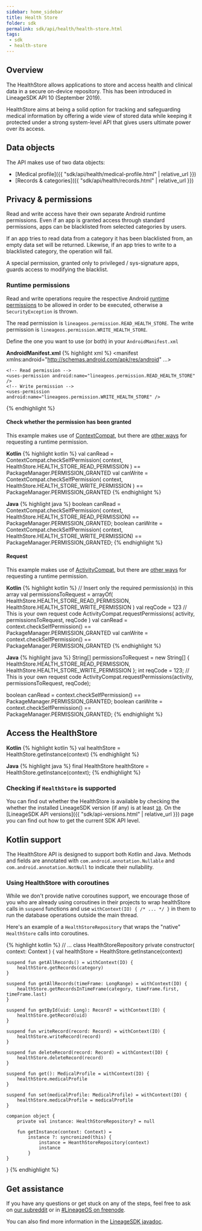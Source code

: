 ```yaml
---
sidebar: home_sidebar
title: Health Store
folder: sdk
permalink: sdk/api/health/health-store.html
tags:
 - sdk
 - health-store
---
```


## Overview

The HealthStore allows applications to store and access health and clinical
data in a secure on-device repository.
This has been introduced in LineageSDK API 10 (September 2019).

HealthStore aims at being a solid option for tracking and safeguarding
medical information by offering a wide view of stored data while keeping it
protected under a strong system-level API that gives users ultimate power
over its access.

## Data objects

The API makes use of two data objects:

* [Medical profile]({{ "sdk/api/health/medical-profile.html" | relative_url }})
* [Records & categories]({{ "sdk/api/health/records.html" | relative_url }})

## Privacy & permissions

Read and write access have their own separate Android runtime permissions.
Even if an app is granted access through standard permissions, apps can be
blacklisted from selected categories by users.

If an app tries to read data from a category it has been blacklisted from,
an empty data set will be returned.
Likewise, if an app tries to write to a blacklisted category, the operation
will fail.

A special permission, granted only to privileged / sys-signature apps,
guards access to modifying the blacklist.

### Runtime permissions

Read and write operations require the respective Android
[runtime permissions](https://developer.android.com/guide/topics/permissions/overview.html#dangerous_permissions)
to be allowed in order to be executed, otherwise a `SecurityException` is thrown.

The read permission is `lineageos.permission.READ_HEALTH_STORE`.
The write permission is `lineageos.permission.WRITE_HEALTH_STORE`.

Define the one you want to use (or both) in your `AndroidManifest.xml`

**AndroidManifest.xml**
{% highlight xml %}
<manifest xmlns:android="http://schemas.android.com/apk/res/android"
    ...>

    <!-- Read permission -->
    <uses-permission android:name="lineageos.permission.READ_HEALTH_STORE" />
    <!-- Write permission -->
    <uses-permission android:name="lineageos.permission.WRITE_HEALTH_STORE" />
{% endhighlight %}

#### Check whether the permission has been granted

This example makes use of [ContextCompat](https://developer.android.com/reference/androidx/core/content/ContextCompat.html),
but there are [other ways](https://developer.android.com/training/permissions/requesting) for requesting a runtime permission.

**Kotlin**
{% highlight kotlin %}
val canRead = ContextCompat.checkSelfPermission(
    context,
    HealthStore.HEALTH_STORE_READ_PERMISSION
) == PackageManager.PERMISSION_GRANTED
val canWrite = ContextCompat.checkSelfPermission(
    context,
    HealthStore.HEALTH_STORE_WRITE_PERMISSION
) == PackageManager.PERMISSION_GRANTED
{% endhighlight %}

**Java**
{% highlight java %}
boolean canRead = ContextCompat.checkSelfPermission(
    context,
    HealthStore.HEALTH_STORE_READ_PERMISSION) == PackageManager.PERMISSION_GRANTED;
boolean canWrite = ContextCompat.checkSelfPermission(
    context,
    HealthStore.HEALTH_STORE_WRITE_PERMISSION) == PackageManager.PERMISSION_GRANTED;
{% endhighlight %}

#### Request

This example makes use of [ActivityCompat](https://developer.android.com/reference/androidx/core/app/ActivityCompat.html),
but there are [other ways](https://developer.android.com/training/permissions/requesting) for requesting a runtime permission.

**Kotlin**
{% highlight kotlin %}
// Insert only the required permission(s) in this array
val permissionsToRequest = arrayOf(
    HealthStore.HEALTH_STORE_READ_PERMISSION,
    HealthStore.HEALTH_STORE_WRITE_PERMISSION
)
val reqCode = 123 // This is your own request code
ActivityCompat.requestPermissions(
    activity,
    permissionsToRequest,
    reqCode
)
val canRead = context.checkSelfPermission() == PackageManager.PERMISSION_GRANTED
val canWrite = context.checkSelfPermission() == PackageManager.PERMISSION_GRANTED
{% endhighlight %}

**Java**
{% highlight java %}
String[] permissionsToRequest = new String[] {
    HealthStore.HEALTH_STORE_READ_PERMISSION,
    HealthStore.HEALTH_STORE_WRITE_PERMISSION
};
int reqCode = 123; // This is your own request code
ActivityCompat.requestPermissions(activity, permissionsToRequest, reqCode);

boolean canRead = context.checkSelfPermission() == PackageManager.PERMISSION_GRANTED;
boolean canWrite = context.checkSelfPermission() == PackageManager.PERMISSION_GRANTED;
{% endhighlight %}

## Access the HealthStore

**Kotlin**
{% highlight kotlin %}
val healthStore = HealthStore.getInstance(context)
{% endhighlight %}

**Java**
{% highlight java %}
final HealthStore healthStore = HealthStore.getInstance(context);
{% endhighlight %}

### Checking if `HealthStore` is supported

You can find out whether the HealthStore is available by checking the whether
the installed LineageSDK version (if any) is at least
[`10`](https://lineageos.github.io/android_lineage-sdk/reference/lineageos/os/Build.LINEAGE_VERSION_CODES.html#JACKFRUIT).
On the [LineageSDK API versions]({{ "sdk/api-versions.html" | relative_url }}) page you can find out how to get the current SDK API level.

## Kotlin support

The HealthStore API is designed to support both Kotlin and Java.
Methods and fields are annotated with `com.android.annotation.Nullable` and
`com.android.annotation.NotNull` to indicate their nullability.

### Using HealthStore with coroutines

While we don't provide native coroutines support, we encourage those of you
who are already using coroutines in their projects to wrap healthStore calls
in `suspend` functions and use `withContext(IO) { /* ... */ }` in them to
run the database operations outside the main thread.

Here's an example of a `HealthStoreRepository` that wraps the
"native" `HealthStore` calls into coroutines.

{% highlight kotlin %}
// ...
class HealthStoreRepository private constructor(
    context: Context
) {
    val healthStore = HealthStore.getInstance(context)

    suspend fun getAllRecords() = withContext(IO) {
        healthStore.getRecords(category)
    }

    suspend fun getAllRecords(timeFrame: LongRange) = withContext(IO) {
        healthStore.getRecordsInTimeFrame(category, timeFrame.first, timeFrame.last)
    }

    suspend fun getById(uid: Long): Record? = withContext(IO) {
        healthStore.getRecord(uid)
    }

    suspend fun writeRecord(record: Record) = withContext(IO) {
        healthStore.writeRecord(record)
    }

    suspend fun deleteRecord(record: Record) = withContext(IO) {
        healthStore.deleteRecord(record)
    }

    suspend fun get(): MedicalProfile = withContext(IO) {
        healthStore.medicalProfile
    }

    suspend fun set(medicalProfile: MedicalProfile) = withContext(IO) {
        healthStore.medicalProfile = medicalProfile
    }

    companion object {
        private val instance: HealthStoreRepository? = null

        fun getInstance(context: Context) =
            instance ?: syncronized(this) {
                instance = HeanthStoreRepository(context)
                instance
            }
    }
}
{% endhighlight %}

## Get assistance

If you have any questions or get stuck on any of the steps, feel free to ask on [our subreddit](https://reddit.com/r/LineageOS) or in
[#LineageOS on freenode](https://webchat.freenode.net/?channels=LineageOS).

You can also find more information in the [LineageSDK javadoc](https://lineageos.github.io/android_lineage-sdk).
